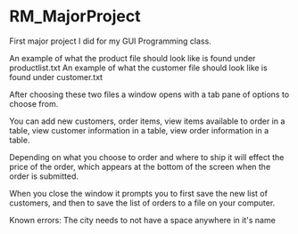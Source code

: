 # RM_MajorProject
First major project I did for my GUI Programming class.

An example of what the product file should look like is found under productlist.txt
An example of what the customer file should look like is found under customer.txt

After choosing these two files a window opens with a tab pane of options to choose from.

You can add new customers, order items, view items available to order in a table,
view customer information in a table, view order information in a table.

Depending on what you choose to order and where to ship it will effect the price of the order,
which appears at the bottom of the screen when the order is submitted.

When you close the window it prompts you to first save the new list of customers,
and then to save the list of orders to a file on your computer. 

Known errors: The city needs to not have a space anywhere in it's name
